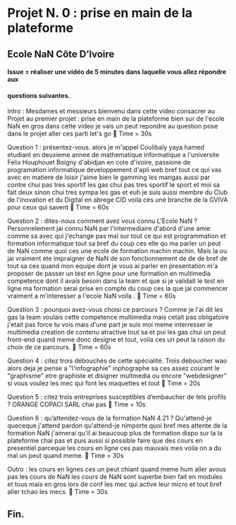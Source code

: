 # Projet N. 0 : prise en main de la plateforme
##         Ecole NaN Côte D’Ivoire

#### Issue = réaliser une vidéo de 5 minutes dans laquelle 	vous allez répondre aux
#### questions suivantes.

Intro :
	Mesdames et messieurs bienvenu dans cette video consacrer au Projet au premier projet : prise en main de la plateforme bien sur de l'ecole NaN en gros dans cette video je vais un peut repondre au question pose dans le projet aller ces parti let's go
	🔴 Time = 30s

Question 1 : présentez-vous.
	alors je m'appel Coulibaly yaya hamed etudiant en deuxieme annee de mathematique informatique a l'universite Felix Houphouet Boigny d'abidjan en cote d'ivoire, passione de programation informatique developpement d'apli web bref tout ce qui vas avec en matiere de loisir j'aime bien le gamming les mangas aussi par contre chui pas tres sportif les gas chui pas tres sportif le sport et moi sa fait deux sinon chui tres sympa les gas et euh je suis aussi membre du Club de l'inovation et du Digital en abrege CID voila ces une branche de la GVIVA pour ceux qui savent 
	🔴 Time = 60s

Question 2 : dites-nous comment avez vous connu L’Ecole NaN ?
	Personnelement jai connu NaN par l'intermediaire d'abord d'une amie comme sa avec qui j'echange pas mal sur tout ce qui est programmation et formation informatique tout sa bref du coup ces elle qu ma parler un peut de NaN comme quoi ces une ecole de formation machin machin. Mais la ou jai vraiment ete impraigner de NaN de son fonctionnement de de de bref de tout sa ces quand mon equipe dont je vous ai parler en presentation m'a proposer de passer un test en ligne pour une formation en multimedia competence dont il avais besoin dans la team et que si je validait le test en ligne ma formation serai prise en compte du coup ces la que jai commencer vraiment a m'interesser a l'ecole NaN voila .
	🔴 Time = 60s

Question 3 : pourquoi avez-vous choisi ce parcours ?
	Comme je l'ai dit les gas la team voulais cette competence multimedia mais cetait pas obligatoire j'etait pas force tu vois mais d'une part je suis moi meme interresser le multimedia creation de contenu atractive tout sa et pui les gas chui un peut front-end quand meme donc designe et tout, voila ces un peut la raison du choix de ce parcours.
	🔴 Time = 60s

Question 4 : citez trois débouchés de cette spécialité.
	Trois deboucher wao alors deja je pense a "l'infographie" inphographe sa ces assez courant le "graphisme" etre graphiste et disigner multmedia ou encore "webdesigner" si vous voulez les mec qui font les maquettes et tout
	🔴 Time = 20s

Question 5 : citez trois entreprises susceptibles d’embaucher de tels profils ?
	ORANGE
	COPACI
	SARL chai pas
	🔴 Time = 10s

Question 6 : qu’attendez-vous de la formation NaN 4.21 ?
	Qu'attend-je queceque j'attend pardon qu'attend-je nimporte quoi bref mes attente de la formation NaN j'aimerai qu'il ai beaucoup plus de formation dispo sur la la plateforme chai pas et puis aussi si possible faire que des cours en presentiel parceque les cours en ligne ces pas mauvais mes voila on a du mal un peut quand meme.
	🔴 Time = 30s

Outro :
	les cours en lignes ces un peut chiant quand meme hum aller avous pas les cours de NaN les cours de NaN sont superbe bien fait en modules et tous mais en gros lors de conf les mec qui active leur micro et tout bref aller tchao les mecs.
	🔴 Time = 30s
	
## Fin.